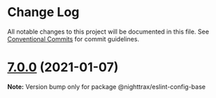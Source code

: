 # Change Log

All notable changes to this project will be documented in this file.
See [Conventional Commits](https://conventionalcommits.org) for commit guidelines.

# [7.0.0](https://github.com/NiGhTTraX/eslint-config/compare/@nighttrax/eslint-config-base@7.0.0-alpha.0...@nighttrax/eslint-config-base@7.0.0) (2021-01-07)

**Note:** Version bump only for package @nighttrax/eslint-config-base
